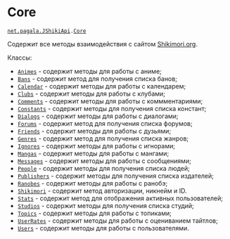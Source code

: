 [//]: # (Created by Firely-Pasha on 02.01.2018)

# Core

[`net.pagala.JShikiApi`](../README.md)`.`[`Сore`](../src/main/java/net/pagala/JShikiApi/Core)

Содержит все методы взаимодействия с сайтом [Shikimori.org](https://shikimori.org/). 

Классы: 
* [`Animes`](./Core/Animes.md) - содержит методы для работы с аниме;
* [`Bans`](./Core/Bans.md) - содержит метод для получения списка банов;
* [`Calendar`](./Core/Calendar.md) - содержит методы для работы с календарем;
* [`Clubs`](./Core/Clubs.md) - содержит методы для работы с клубами;
* [`Comments`](./Core/Comments.md) - содержит методы для работы с коммментариями;
* [`Constants`](./Core/Constants.md) - содержит методы для получения списка констант;
* [`Dialogs`](./Core/Dialogs.md) - содержит методы для работы с диалогами;
* [`Forums`](./Core/Forums.md) - содержит метод для получения списка форумов;
* [`Friends`](./Core/Friends.md) - содержит методы для работы с дузьями;
* [`Genres`](./Core/Genres.md) - содержит метод для получения списка жанров;
* [`Ignores`](./Core/Ignores.md) - содержит методы для работы с игнорами;
* [`Mangas`](./Core/Mangas.md) - содержит методы для работы с мангами;
* [`Messages`](./Core/Messages.md) - содержит методы для работы с сообщениями;
* [`People`](./Core/People.md) - содержит методы для получения списка людей;
* [`Publishers`](./Core/Publishers.md) - содержит методы для получения списка издателей;
* [`Ranobes`](./Core/Ranobes.md) - содержит методы для работы с ранобэ;
* [`Shikimori`](./Core/Shikimori.md) - содержит метод авторизации, никнейм и ID.
* [`Stats`](./Core/Stats.md) - содержит метод для отображения активных пользователей;
* [`Studios`](./Core/Studios.md) - содержит методы для получения списка студий;
* [`Topics`](./Core/Topics.md) - содержит методы для работы с топиками;
* [`UserRates`](./Core/UserRates.md) - содержит методы для работы с оцениванием тайтлов;
* [`Users`](./Core/Users.md) - содержит методы для работы с пользователями.